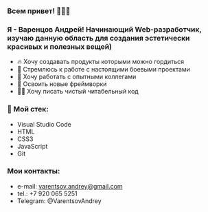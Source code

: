 ### Всем привет! 👋👋👋

### Я - Варенцов Андрей! Начинающий Web-разработчик, изучаю данную область для создания эстетически красивых и полезных вещей)


- 🔥 Хочу создавать продукты которыми можно гордиться
- 🎯 Стремлюсь к работе с настоящими боевыми проектами
- 🔞 Хочу работать с опытными коллегами
- 🏫 Освоить новые фреймворки
- ✍🏻 Хочу писать чистый читабельный код


### 🔨 Мой стек:

- Visual Studio Code
- HTML
- CSS3
- JavaScript
- Git


### Мои контакты:
- e-mail: varentsov.andrey@gmail.com
- tel.: +7 920 065 5251
- Telegram: @VarentsovAndrey
